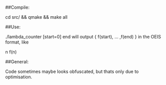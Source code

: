##Compile:

cd src/ && qmake && make all

##Use:

./lambda_counter [start=0] end
will output { f(start), ... ,f(end) } in the OEIS format, like

n f(n)

##General:

Code sometimes maybe looks obfuscated, but thats only due to optimisation.
